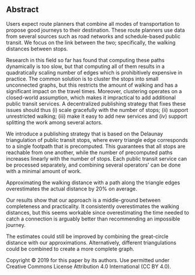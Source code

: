 ## Abstract

<!-- Context -->
Users expect route planners that combine all modes of transportation to propose good journeys to their destination.
These route planners use data from several sources such as road networks and schedule-based public transit. We focus on the link between the two; specifically, the walking distances between stops.
<!-- Need -->
Research in this field so far has found that computing these paths dynamically is too slow, but that computing all of them results in a quadratically scaling number of edges which is prohibitively expensive in practice. The common solution is to cluster the stops into small unconnected graphs, but this restricts the amount of walking and has a significant impact on the travel times. Moreover, clustering operates on a closed-world assumption, which makes it impractical to add additional public transit services. A decentralized publishing strategy that fixes these issues should thus (i) scale gracefully with the number of stops; (ii) support unrestricted walking; (iii) make it easy to add new services and (iv) support splitting the work among several actors.
<!-- Task -->
We introduce a publishing strategy that is based on the Delaunay triangulation of public transit stops, where every triangle edge corresponds to a single footpath that is precomputed. 
This guarantees that all stops are reachable from one another, while the number of precomputed paths increases linearly with the number of stops. Each public transit service can be processed separately, and combining several operators' can be done with a minimal amount of work.
<!-- Object -->
<!-- Findings -->
Approximating the walking distance with a path along the triangle edges overestimates the actual distance by 20% on average. 
<!-- Conclusion -->
Our results show that our approach is a middle-ground between completeness and practicality. It consistently overestimates the walking distances, but this seems workable since overestimating the time needed to catch a connection is arguably better than recommending an impossible journey.
<!-- Perspectives -->
The estimates could still be improved by combining the great-circle distance with our approximations. Alternatively, different triangulations could be combined to create a more complete graph.

<span class="printonly firstpagefooter">
<span class="footnotecopyright">
Copyright © 2019 for this paper by its authors. 
Use permitted under Creative Commons License Attribution 4.0 International (CC BY 4.0).
</span>
</span>
